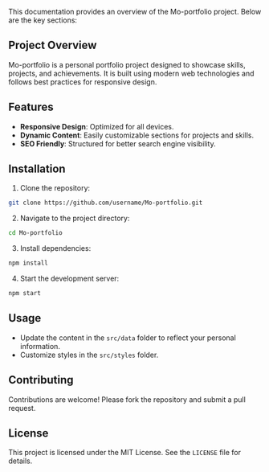 This documentation provides an overview of the Mo-portfolio project. Below are the key sections:

## Project Overview
Mo-portfolio is a personal portfolio project designed to showcase skills, projects, and achievements. It is built using modern web technologies and follows best practices for responsive design.

## Features
- **Responsive Design**: Optimized for all devices.
- **Dynamic Content**: Easily customizable sections for projects and skills.
- **SEO Friendly**: Structured for better search engine visibility.

## Installation
1. Clone the repository:
  ```bash
  git clone https://github.com/username/Mo-portfolio.git
  ```
2. Navigate to the project directory:
  ```bash
  cd Mo-portfolio
  ```
3. Install dependencies:
  ```bash
  npm install
  ```
4. Start the development server:
  ```bash
  npm start
  ```

## Usage
- Update the content in the `src/data` folder to reflect your personal information.
- Customize styles in the `src/styles` folder.

## Contributing
Contributions are welcome! Please fork the repository and submit a pull request.

## License
This project is licensed under the MIT License. See the `LICENSE` file for details.
